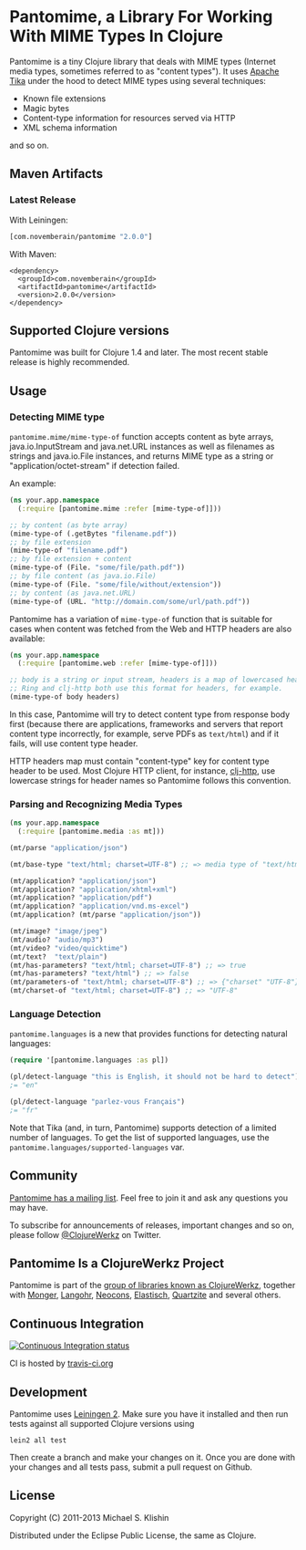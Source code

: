 # Pantomime, a Library For Working With MIME Types In Clojure

Pantomime is a tiny Clojure library that deals with MIME types (Internet media types, sometimes referred to as "content types"). It uses [Apache Tika](http://tika.apache.org/) under the hood to detect
MIME types using several techniques:

 * Known file extensions
 * Magic bytes
 * Content-type information for resources served via HTTP
 * XML schema information

and so on.


## Maven Artifacts

### Latest Release

With Leiningen:

```clojure
[com.novemberain/pantomime "2.0.0"]
```

With Maven:

    <dependency>
      <groupId>com.novemberain</groupId>
      <artifactId>pantomime</artifactId>
      <version>2.0.0</version>
    </dependency>


## Supported Clojure versions

Pantomime was built for Clojure 1.4 and later. The most recent stable
release is highly recommended.


## Usage

### Detecting MIME type

`pantomime.mime/mime-type-of` function accepts content as byte arrays, java.io.InputStream and java.net.URL instances as well as
filenames as strings and java.io.File instances, and returns MIME type as a string or "application/octet-stream" if detection failed.

An example:

``` clojure
(ns your.app.namespace
  (:require [pantomime.mime :refer [mime-type-of]]))

;; by content (as byte array)
(mime-type-of (.getBytes "filename.pdf"))
;; by file extension
(mime-type-of "filename.pdf")
;; by file extension + content
(mime-type-of (File. "some/file/path.pdf"))
;; by file content (as java.io.File)
(mime-type-of (File. "some/file/without/extension"))
;; by content (as java.net.URL)
(mime-type-of (URL. "http://domain.com/some/url/path.pdf"))
```

Pantomime has a variation of `mime-type-of` function that is suitable for cases when content was fetched from the Web and
HTTP headers are also available:

``` clojure
(ns your.app.namespace
  (:require [pantomime.web :refer [mime-type-of]]))

;; body is a string or input stream, headers is a map of lowercased headers.
;; Ring and clj-http both use this format for headers, for example.
(mime-type-of body headers)
```

In this case, Pantomime will try to detect content type from response body first (because there are applications, frameworks
and servers that report content type incorrectly, for example, serve PDFs as `text/html`) and if it fails, will use content
type header.

HTTP headers map must contain "content-type" key for content type header to be used. Most Clojure HTTP client, for instance, [clj-http](https://github.com/dakrone/clj-http),
use lowercase strings for header names so Pantomime follows this convention.


### Parsing and Recognizing Media Types

``` clojure
(ns your.app.namespace
  (:require [pantomime.media :as mt]))

(mt/parse "application/json")

(mt/base-type "text/html; charset=UTF-8") ;; => media type of "text/html"

(mt/application? "application/json")
(mt/application? "application/xhtml+xml")
(mt/application? "application/pdf")
(mt/application? "application/vnd.ms-excel")
(mt/application? (mt/parse "application/json"))

(mt/image? "image/jpeg")
(mt/audio? "audio/mp3")
(mt/video? "video/quicktime")
(mt/text?  "text/plain")
(mt/has-parameters? "text/html; charset=UTF-8") ;; => true
(mt/has-parameters? "text/html") ;; => false
(mt/parameters-of "text/html; charset=UTF-8") ;; => {"charset" "UTF-8"}
(mt/charset-of "text/html; charset=UTF-8") ;; => "UTF-8"
```

### Language Detection

`pantomime.languages` is a new that provides functions for
detecting natural languages:

``` clojure
(require '[pantomime.languages :as pl])

(pl/detect-language "this is English, it should not be hard to detect")
;= "en"

(pl/detect-language "parlez-vous Français")
;= "fr"
```

Note that Tika (and, in turn, Pantomime) supports detection of a limited number
of languages. To get the list of supported languages, use the `pantomime.languages/supported-languages`
var.



## Community

[Pantomime has a mailing list](https://groups.google.com/group/clojure-pantomime). Feel free to join it and ask any questions you may have.

To subscribe for announcements of releases, important changes and so on, please follow [@ClojureWerkz](https://twitter.com/#!/clojurewerkz) on Twitter.



## Pantomime Is a ClojureWerkz Project

Pantomime is part of the [group of libraries known as ClojureWerkz](http://clojurewerkz.org), together with
[Monger](https://github.com/michaelklishin/monger), [Langohr](https://github.com/michaelklishin/langohr), [Neocons](https://github.com/clojurewerkz/neocons), [Elastisch](https://github.com/clojurewerkz/elastisch), [Quartzite](https://github.com/michaelklishin/quartzite) and several others.




## Continuous Integration

[![Continuous Integration status](https://secure.travis-ci.org/michaelklishin/pantomime.png)](http://travis-ci.org/michaelklishin/pantomime)

CI is hosted by [travis-ci.org](http://travis-ci.org)


## Development

Pantomime uses [Leiningen 2](https://github.com/technomancy/leiningen/blob/master/doc/TUTORIAL.md). Make
sure you have it installed and then run tests against all supported Clojure versions using

    lein2 all test

Then create a branch and make your changes on it. Once you are done with your changes and all
tests pass, submit a pull request on Github.


## License

Copyright (C) 2011-2013 Michael S. Klishin

Distributed under the Eclipse Public License, the same as Clojure.
